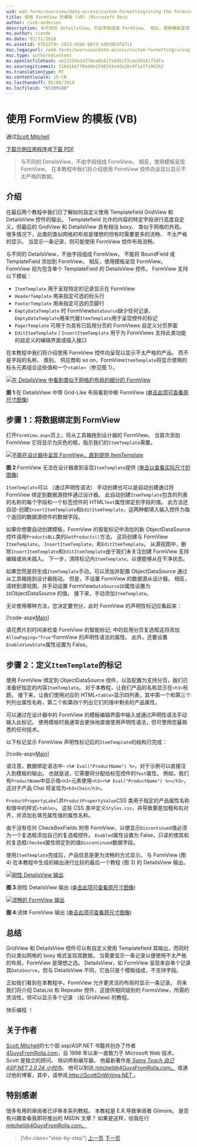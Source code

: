 ```yaml
---
uid: web-forms/overview/data-access/custom-formatting/using-the-formview-s-templates-vb
title: 使用 FormView 的模板 (VB) |Microsoft Docs
author: rick-anderson
description: 与不同的 DetailsView，不由字段组成 FormView。 相反，使用模板呈现 FormView。 在本教程中我们将探讨使用 F....
ms.author: riande
ms.date: 03/31/2010
ms.assetid: 67b25f4c-2823-42b6-b07d-1d650b3fd711
msc.legacyurl: /web-forms/overview/data-access/custom-formatting/using-the-formview-s-templates-vb
msc.type: authoredcontent
ms.openlocfilehash: ae21259a14378ea6b41f5d45cf2cac6954175dfa
ms.sourcegitcommit: 51b01b6ff8edde57d8243e4da28c9f1e7f1962b2
ms.translationtype: MT
ms.contentlocale: zh-CN
ms.lasthandoff: 05/06/2019
ms.locfileid: "65109108"
---
```

# <a name="using-the-formviews-templates-vb"></a>使用 FormView 的模板 (VB)

通过[Scott Mitchell](https://twitter.com/ScottOnWriting)

[下载示例应用程序](http://download.microsoft.com/download/5/7/0/57084608-dfb3-4781-991c-407d086e2adc/ASPNET_Data_Tutorial_14_VB.exe)或[下载 PDF](using-the-formview-s-templates-vb/_static/datatutorial14vb1.pdf)

> 与不同的 DetailsView，不由字段组成 FormView。 相反，使用模板呈现 FormView。 在本教程中我们将介绍使用 FormView 控件向呈现以显示不太严格的数据。

## <a name="introduction"></a>介绍

在最后两个教程中我们已了解如何自定义使用 Templatefield GridView 和 DetailsView 控件的输出。 Templatefield 允许的内容的特定字段进行高度自定义，但最后的 GridView 和 DetailsView 具有相当 boxy、 类似于网格的外观。 很多情况下，此类的类似网格的布局是理想的但有时需要更多的流畅、 不太严格的显示。 当显示一条记录，则可能使用 FormView 控件布局流畅。

与不同的 DetailsView，不由字段组成 FormView。 不能将 BoundField 或 TemplateField 添加到 FormView。 相反，使用模板呈现 FormView。 FormView 视为包含单个 TemplateField 的 DetailsView 控件。 FormView 支持以下模板：

- `ItemTemplate` 用于呈现特定的记录显示在 FormView
- `HeaderTemplate` 用来指定可选的标头行
- `FooterTemplate` 用来指定可选的页脚行
- `EmptyDataTemplate` 时 FormView`DataSource`缺少任何记录，`EmptyDataTemplate`用来代替`ItemTemplate`用于呈现控件的标记
- `PagerTemplate` 可用于为具有已启用分页的 FormViews 自定义分页界面
- `EditItemTemplate` / `InsertItemTemplate` 用于为 FormViews 支持此类功能的自定义的编辑界面或插入接口

在本教程中我们将介绍使用 FormView 控件向呈现以显示不太严格的产品。 而不是字段的名称、 类别、 供应商和 so on，FormView`ItemTemplate`将显示使用的标头元素组合这些值和一个`<table>`（参见图 1）。

[![在 DetailsView 中看到类似于网格的布局的细分的 FormView](using-the-formview-s-templates-vb/_static/image2.png)](using-the-formview-s-templates-vb/_static/image1.png)

**图 1**:在 DetailsView 中带 Grid-Like 布局看到中断 FormView ([单击此项可查看原尺寸图像](using-the-formview-s-templates-vb/_static/image3.png))

## <a name="step-1-binding-the-data-to-the-formview"></a>步骤 1：将数据绑定到 FormView

打开`FormView.aspx`页上，将从工具箱拖到设计器的 FormView。 当首次添加 FormView 它将显示为灰色的框，指示我们的`ItemTemplate`需要。

[![不能在设计器中呈现 FormView，直到提供 ItemTemplate](using-the-formview-s-templates-vb/_static/image5.png)](using-the-formview-s-templates-vb/_static/image4.png)

**图 2**:FormView 无法在设计器直到呈现`ItemTemplate`提供 ([单击以查看实际尺寸的图像](using-the-formview-s-templates-vb/_static/image6.png))

`ItemTemplate`可以 （通过声明性语法） 手动创建也可以是自动创建通过将 FormView 绑定到数据源控件通过设计器。 此自动创建`ItemTemplate`包含的列表的名称的每个字段和一个标签控件的 HTML`Text`属性绑定到字段的值。 此方法还自动-创建`InsertItemTemplate`和`EditItemTemplate`，这两种都填入输入控件为每个返回的数据源控件的数据字段。

如果你想要自动创建模板，FormView 的智能标记中添加的新 ObjectDataSource 控件调用`ProductsBLL`类的`GetProducts()`方法。 这将创建与 FormView `ItemTemplate`， `InsertItemTemplate`，和`EditItemTemplate`。 从源视图中，删除`InsertItemTemplate`和`EditItemTemplate`由于我们未关注创建 FormView 支持编辑或尚未插入。 下一步，清除标记内`ItemTemplate`，以便能够从在干净状态。

如果您而是将生成`ItemTemplate`手动，可以添加并配置 ObjectDataSource 通过从工具箱拖到设计器拖动。 但是，不设置 FormView 的数据源从设计器。 相反，请转到源视图，并手动设置 FormView`DataSourceID`属性设置为`ID`ObjectDataSource 的值。 接下来，手动添加`ItemTemplate`。

无论使用哪种方法，您决定要充分，此时 FormView 的声明性标记应看起来：

[!code-aspx[Main](using-the-formview-s-templates-vb/samples/sample1.aspx)]

请花费片刻时间来检查 FormView 的智能标记; 中的启用分页复选框这将添加`AllowPaging="True"`FormView 的声明性语法的属性。 此外，还要设置`EnableViewState`属性设置为 False。

## <a name="step-2-defining-theitemtemplates-markup"></a>步骤 2：定义`ItemTemplate`的标记

使用 FormView 绑定到 ObjectDataSource 控件，以及配置为支持分页，我们已准备好指定的内容`ItemTemplate`。 对于本教程，让我们产品的名称显示在`<h3>`标题。 接下来，让我们使用对应的 HTML`<table>`显示四列表，其中第一个和第三个列列出属性名称，第二个和第四个列出它们的值中剩余的产品属性。

可以通过在设计器中的 FormView 的模板编辑界面中输入或通过声明性语法手动输入此标记。 使用模板时我通常会更快地直接使用声明性语法，但可使用您最熟悉的任何技术。

以下标记显示 FormView 声明性标记后的`ItemTemplate`的结构已完成：

[!code-aspx[Main](using-the-formview-s-templates-vb/samples/sample2.aspx)]

请注意，数据绑定语法中- `<%# Eval("ProductName") %>`，对于示例可以直接注入到模板的输出。 也就是说，它需要将分配给标签控件的`Text`属性。 例如，我们有`ProductName`中显示值`<h3>`元素使用`<h3><%# Eval("ProductName") %></h3>`，这对于产品 Chai 将呈现为`<h3>Chai</h3>`。

`ProductPropertyLabel`并`ProductPropertyValue`CSS 类用于指定的产品属性名称和值中的样式`<table>`。 这些 CSS 类中定义`Styles.css`，并导致要是加粗和右对齐，并添加右填充属性值的属性名称。

由于没有任何 CheckBoxFields 附带 FormView，以便显示`Discontinued`值必须为一个复选框添加自己的复选框控件。 `Enabled`属性设置为 False，只读的使其和的复选框`Checked`属性绑定到的值`Discontinued`数据字段。

使用`ItemTemplate`完成后，产品信息是更为流畅的方式显示。 与 FormView (图 4) 在本教程中生成的输出进行比较的最后一个教程 (图 3) 的 DetailsView 输出。

[![刚性 DetailsView 输出](using-the-formview-s-templates-vb/_static/image8.png)](using-the-formview-s-templates-vb/_static/image7.png)

**图 3**:刚性 DetailsView 输出 ([单击此项可查看原尺寸图像](using-the-formview-s-templates-vb/_static/image9.png))

[![流畅的 FormView 输出](using-the-formview-s-templates-vb/_static/image11.png)](using-the-formview-s-templates-vb/_static/image10.png)

**图 4**:流体 FormView 输出 ([单击此项可查看原尺寸图像](using-the-formview-s-templates-vb/_static/image12.png))

## <a name="summary"></a>总结

GridView 和 DetailsView 控件可以有自定义使用 Templatefield 其输出，而同时仍以类似网格的 boxy 格式呈现其数据。 当需要显示一条记录以便使用不太严格的布局，FormView 是理想之选。 DetailsView，如 FormView 呈现来自单个记录其`DataSource`，但与 DetailsView 不同，它由只是个模板组成，不支持字段。

正如我们看到在本教程中，FormView 允许更灵活的布局时显示一条记录。 将来我们将介绍 DataList 和 Repeater 控件，这提供相同级别的 FormsView，所需的灵活性，但可以显示多个记录 （如 GridView) 的教程。

快乐编程 ！

## <a name="about-the-author"></a>关于作者

[Scott Mitchell](http://www.4guysfromrolla.com/ScottMitchell.shtml)的七个部 asp/ASP.NET 书籍并创办了作者[4GuysFromRolla.com](http://www.4guysfromrolla.com)，自 1998 年以来一直致力于 Microsoft Web 技术。 Scott 是独立的顾问、 培训师和编写器。 他最新著作是[ *Sams Teach 自己 ASP.NET 2.0 24 小时内*](https://www.amazon.com/exec/obidos/ASIN/0672327384/4guysfromrollaco)。 他可以到达[ mitchell@4GuysFromRolla.com。](mailto:mitchell@4GuysFromRolla.com) 或通过他的博客，其中，请参阅[ http://ScottOnWriting.NET ](http://ScottOnWriting.NET)。

## <a name="special-thanks-to"></a>特别感谢

很多有用的审阅者已评审本系列教程。 本教程是 E.R.导致审阅者 Gilmore。 是否有兴趣查看我即将推出的 MSDN 文章？ 如果是这样，给我在行[ mitchell@4GuysFromRolla.com。](mailto:mitchell@4GuysFromRolla.com)

> [!div class="step-by-step"]
> [上一页](using-templatefields-in-the-detailsview-control-vb.md)
> [下一页](displaying-summary-information-in-the-gridview-s-footer-vb.md)
